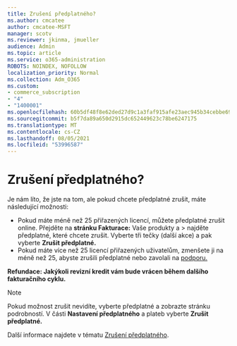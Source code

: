 ```yaml
---
title: Zrušení předplatného?
ms.author: cmcatee
author: cmcatee-MSFT
manager: scotv
ms.reviewer: jkinma, jmueller
audience: Admin
ms.topic: article
ms.service: o365-administration
ROBOTS: NOINDEX, NOFOLLOW
localization_priority: Normal
ms.collection: Adm_O365
ms.custom:
- commerce_subscription
- "4"
- "1400001"
ms.openlocfilehash: 60b5df48f8e62ded27d9c1a3faf915afe23aec945b34cebbe6973d73fc4f5532
ms.sourcegitcommit: b5f7da89a650d2915dc652449623c78be6247175
ms.translationtype: MT
ms.contentlocale: cs-CZ
ms.lasthandoff: 08/05/2021
ms.locfileid: "53996587"
---
```

# <a name="canceling-your-subscription"></a>Zrušení předplatného?

Je nám líto, že jste na tom, ale pokud chcete předplatné zrušit, máte následující možnosti:
  
- Pokud máte méně než 25 přiřazených licencí, můžete předplatné zrušit online. Přejděte na **stránku Fakturace:** Vaše produkty a \> **[](https://go.microsoft.com/fwlink/p/?linkid=842054)** najděte předplatné, které chcete zrušit. Vyberte tři tečky (další akce) a pak vyberte **Zrušit předplatné.**
- Pokud máte více než 25 licencí přiřazených uživatelům, zmenšete ji na méně než 25, abyste zrušili předplatné nebo zavolali na [podporu.](/microsoft-365/business-video/get-help-support)
  
**Refundace: Jakýkoli revizní kredit vám bude vrácen během dalšího fakturačního cyklu.**

> [!NOTE]
> Pokud možnost zrušit nevidíte, vyberte předplatné a zobrazte stránku podrobností. V části **Nastavení předplatného** a plateb vyberte **Zrušit předplatné.**

Další informace najdete v tématu [Zrušení předplatného](/microsoft-365/commerce/subscriptions/cancel-your-subscription).
